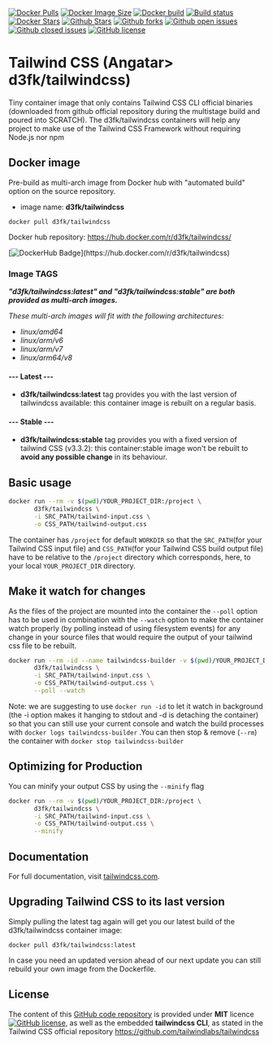 [![Docker Pulls](https://badgen.net/docker/pulls/d3fk/tailwindcss?icon=docker&label=pulls)](https://hub.docker.com/r/d3fk/tailwindcss/tags) [![Docker Image Size](https://badgen.net/docker/size/d3fk/tailwindcss/latest?icon=docker&label=image%20size)](https://hub.docker.com/r/d3fk/tailwindcss/tags) [![Docker build](https://img.shields.io/docker/cloud/automated/d3fk/tailwindcss?label=build&logo=docker)](https://hub.docker.com/r/d3fk/tailwindcss/tags) [![Build status](https://img.shields.io/docker/cloud/build/d3fk/tailwindcss?label=build%20status&logo=docker)](https://hub.docker.com/r/d3fk/tailwindcss/builds) [![Docker Stars](https://badgen.net/docker/stars/d3fk/tailwindcss?icon=docker&label=stars&color=green)](https://hub.docker.com/r/d3fk/tailwindcss) [![Github Stars](https://img.shields.io/github/stars/Angatar/tailwindcss?label=stars&logo=github&color=green)](https://github.com/Angatar/tailwindcss) [![Github forks](https://img.shields.io/github/forks/Angatar/tailwindcss?logo=github)](https://github.com/Angatar/tailwindcss/fork) [![Github open issues](https://img.shields.io/github/issues-raw/Angatar/tailwindcss?logo=github&color=yellow)](https://github.com/Angatar/tailwindcss/issues) [![Github closed issues](https://img.shields.io/github/issues-closed-raw/Angatar/tailwindcss?logo=github&color=green)](https://github.com/Angatar/tailwindcss/issues?q=is%3Aissue+is%3Aclosed) [![GitHub license](https://img.shields.io/github/license/Angatar/tailwindcss)](https://github.com/Angatar/tailwindcss/blob/master/LICENSE)

# Tailwind CSS (Angatar> d3fk/tailwindcss)
Tiny container image that only contains Tailwind CSS CLI official binaries (downloaded from github official repository during the multistage build and poured into SCRATCH).
The d3fk/tailwindcss containers will help any project to make use of the Tailwind CSS Framework without requiring Node.js nor npm


## Docker image

Pre-build as multi-arch image from Docker hub with "automated build" option on the source repository.

- image name: **d3fk/tailwindcss**

`docker pull d3fk/tailwindcss`

Docker hub repository: https://hub.docker.com/r/d3fk/tailwindcss/

[![DockerHub Badge](https://lucky-red-wombat.cyclic.app/image/d3fk/tailwindcss?)](https://hub.docker.com/r/d3fk/tailwindcss)


### Image TAGS

***"d3fk/tailwindcss:latest" and "d3fk/tailwindcss:stable" are both provided as multi-arch images.***

*These multi-arch images will fit with the following architectures:*

- *linux/amd64*
- *linux/arm/v6*
- *linux/arm/v7*
- *linux/arm64/v8*

#### --- Latest ---

- **d3fk/tailwindcss:latest** tag provides you with the last version of tailwindcss available: this container image is rebuilt on a regular basis.

#### --- Stable ---

- **d3fk/tailwindcss:stable** tag provides you with a fixed version of tailwind CSS (v3.3.2): this container:stable image won't be rebuilt to **avoid any possible change** in its behaviour.

## Basic usage

```sh
docker run --rm -v $(pwd)/YOUR_PROJECT_DIR:/project \
       d3fk/tailwindcss \
       -i SRC_PATH/tailwind-input.css \
       -o CSS_PATH/tailwind-output.css
```

The container has `/project` for default `WORKDIR` so that the `SRC_PATH`(for your Tailwind CSS input file) and `CSS_PATH`(for your Tailwind CSS build output file) have to be relative to the `/project` directory which corresponds, here, to your local `YOUR_PROJECT_DIR` directory.

## Make it watch for changes

As the files of the project are mounted into the container the `--poll` option has to be used in combination with the `--watch` option to make the container watch properly (by polling instead of using filesystem events) for any change in your source files that would require the output of your tailwind css file to be rebuilt.

```sh
docker run --rm -id --name tailwindcss-builder -v $(pwd)/YOUR_PROJECT_DIR:/project \
       d3fk/tailwindcss \
       -i SRC_PATH/tailwind-input.css \
       -o CSS_PATH/tailwind-output.css \
       --poll --watch
```

Note: we are suggesting to use `docker run -id` to let it watch in background (the -i option makes it hanging to stdout and -d is detaching the container) so that you can still use your current console and watch the build processes with `docker logs tailwindcss-builder` .You can then stop & remove (`--rm`) the container with `docker stop tailwindcss-builder`


## Optimizing for Production

You can minify your output CSS by using the `--minify` flag
```sh
docker run --rm -v $(pwd)/YOUR_PROJECT_DIR:/project \
       d3fk/tailwindcss \
       -i SRC_PATH/tailwind-input.css \
       -o CSS_PATH/tailwind-output.css \
       --minify
```

## Documentation

For full documentation, visit [tailwindcss.com](https://tailwindcss.com/).

## Upgrading Tailwind CSS to its last version

Simply pulling the latest tag again will get you our latest build of the d3fk/tailwindcss container image:

`docker pull d3fk/tailwindcss:latest`

In case you need an updated version ahead of our next update you can still rebuild your own image from the Dockerfile.

## License

The content of this [GitHub code repository](https://github.com/Angatar/tailwindcss) is provided under **MIT** licence
[![GitHub license](https://img.shields.io/github/license/Angatar/tailwindcss)](https://github.com/Angatar/tailwindcss/blob/master/LICENSE), as well as the embedded **tailwindcss CLI**, as stated in the Tailwind CSS official repository https://github.com/tailwindlabs/tailwindcss
